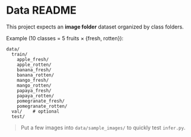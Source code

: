 # Data README

This project expects an **image folder** dataset organized by class folders.

Example (10 classes = 5 fruits × {fresh, rotten}):
```
data/
  train/
    apple_fresh/
    apple_rotten/
    banana_fresh/
    banana_rotten/
    mango_fresh/
    mango_rotten/
    papaya_fresh/
    papaya_rotten/
    pomegranate_fresh/
    pomegranate_rotten/
  val/    # optional
  test/
```

> Put a few images into `data/sample_images/` to quickly test `infer.py`.